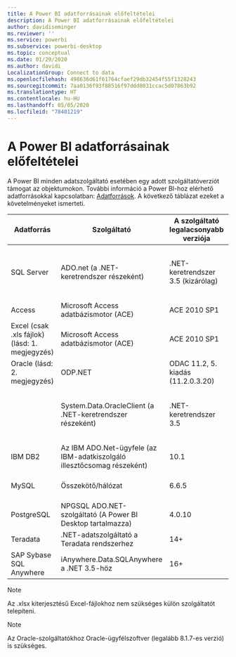 ```yaml
---
title: A Power BI adatforrásainak előfeltételei
description: A Power BI adatforrásainak előfeltételei
author: davidiseminger
ms.reviewer: ''
ms.service: powerbi
ms.subservice: powerbi-desktop
ms.topic: conceptual
ms.date: 01/29/2020
ms.author: davidi
LocalizationGroup: Connect to data
ms.openlocfilehash: 498636d61f61764cfaef29db32454f55f1328243
ms.sourcegitcommit: 7aa0136f93f88516f97ddd8031ccac5d07863b92
ms.translationtype: HT
ms.contentlocale: hu-HU
ms.lasthandoff: 05/05/2020
ms.locfileid: "78401219"
---
```

# <a name="power-bi-data-source-prerequisites"></a>A Power BI adatforrásainak előfeltételei
A Power BI minden adatszolgáltató esetében egy adott szolgáltatóverziót támogat az objektumokon. További információ a Power BI-hoz elérhető adatforrásokkal kapcsolatban: [Adatforrások](desktop-data-sources.md). A következő táblázat ezeket a követelményeket ismerteti.

| Adatforrás | Szolgáltató | A szolgáltató legalacsonyabb verziója | Minimális adatforrás-verzió | Támogatott adatforrás-objektumok | Letöltési hivatkozás |
| --- | --- | --- | --- | --- | --- |
| SQL Server |ADO.net (a .NET-keretrendszer részeként) |.NET-keretrendszer 3.5 (kizárólag) |SQL Server 2005+ |Táblák/nézetek, skaláris függvények, táblafüggvények |A .NET-keretrendszer 3.5-ös vagy újabb verziójának részeként |
| Access |Microsoft Access adatbázismotor (ACE) |ACE 2010 SP1 |Nincs korlátozás |Táblák/nézetek |[Letöltési hivatkozás](https://go.microsoft.com/fwlink/?linkid=285987&clcid=0x409) |
| Excel (csak .xls fájlok) (lásd: 1. megjegyzés) |Microsoft Access adatbázismotor (ACE) |ACE 2010 SP1 |Nincs korlátozás |Táblák, táblázatok |[Letöltési hivatkozás](https://go.microsoft.com/fwlink/?linkid=285987&clcid=0x409) |
| Oracle (lásd: 2. megjegyzés) |ODP.NET |ODAC 11.2, 5. kiadás (11.2.0.3.20) |9.x+ |Táblák/nézetek |[Letöltési hivatkozás](https://go.microsoft.com/fwlink/?linkid=272376&clcid=0x409) |
| | System.Data.OracleClient (a .NET-keretrendszer részeként) |.NET-keretrendszer 3.5 |9.x+ |Táblák/nézetek |A .NET-keretrendszer 3.5-ös vagy újabb verziójának részeként |
| IBM DB2 |Az IBM ADO.Net-ügyfele (az IBM-adatkiszolgáló illesztőcsomag részeként) |10.1 |9.1+ |Táblák/nézetek |[Letöltési hivatkozás](https://go.microsoft.com/fwlink/?linkid=274911&clcid=0x409) |
| MySQL |Összekötő/hálózat |6.6.5 |5.1 |Táblák/nézetek, skaláris függvények |[Letöltési hivatkozás](https://go.microsoft.com/fwlink/?linkid=278885&clcid=0x409) |
| PostgreSQL |NPGSQL ADO.NET-szolgáltató (A Power BI Desktop tartalmazza) |4.0.10 |9.4 verzió |Táblák/nézetek |[Letöltési hivatkozás](https://go.microsoft.com/fwlink/?linkid=282716&clcid=0x409) |
| Teradata |.NET-adatszolgáltató a Teradata rendszerhez |14+ |12+ |Táblák/nézetek |[Letöltési hivatkozás](https://go.microsoft.com/fwlink/?linkid=278886&clcid=0x409) |
| SAP Sybase SQL Anywhere |iAnywhere.Data.SQLAnywhere a .NET 3.5-höz |16+ |16+ |Táblák/nézetek |[Letöltési hivatkozás](https://go.microsoft.com/fwlink/?linkid=324846) |

>[!NOTE]
>Az .xlsx kiterjesztésű Excel-fájlokhoz nem szükséges külön szolgáltatót telepíteni.

>[!NOTE]
>Az Oracle-szolgáltatókhoz Oracle-ügyfélszoftver (legalább 8.1.7-es verzió) is szükséges.
> 
> 

